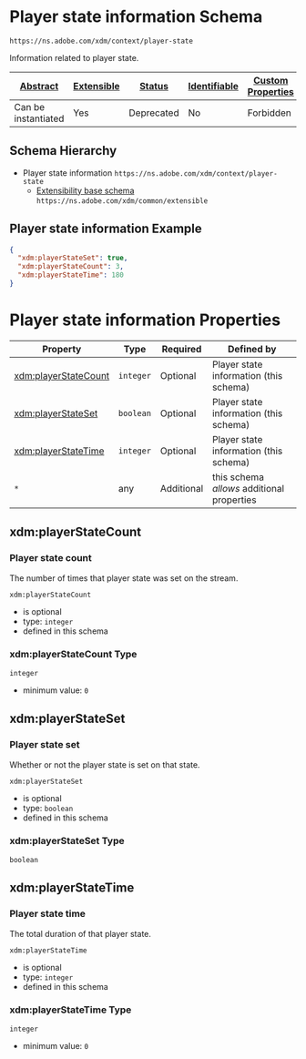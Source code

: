 
# Player state information Schema

```
https://ns.adobe.com/xdm/context/player-state
```

Information related to player state.

| [Abstract](../../abstract.md) | [Extensible](../../extensions.md) | [Status](../../status.md) | [Identifiable](../../id.md) | [Custom Properties](../../extensions.md) | [Additional Properties](../../extensions.md) | Defined In |
|-------------------------------|-----------------------------------|---------------------------|-----------------------------|------------------------------------------|----------------------------------------------|------------|
| Can be instantiated | Yes | Deprecated | No | Forbidden | Permitted | [datatypes/player-state.schema.json](datatypes/player-state.schema.json) |
## Schema Hierarchy

* Player state information `https://ns.adobe.com/xdm/context/player-state`
  * [Extensibility base schema](extensible.schema.md) `https://ns.adobe.com/xdm/common/extensible`


## Player state information Example
```json
{
  "xdm:playerStateSet": true,
  "xdm:playerStateCount": 3,
  "xdm:playerStateTime": 180
}
```

# Player state information Properties

| Property | Type | Required | Defined by |
|----------|------|----------|------------|
| [xdm:playerStateCount](#xdmplayerstatecount) | `integer` | Optional | Player state information (this schema) |
| [xdm:playerStateSet](#xdmplayerstateset) | `boolean` | Optional | Player state information (this schema) |
| [xdm:playerStateTime](#xdmplayerstatetime) | `integer` | Optional | Player state information (this schema) |
| `*` | any | Additional | this schema *allows* additional properties |

## xdm:playerStateCount
### Player state count

The number of times that player state was set on the stream.

`xdm:playerStateCount`
* is optional
* type: `integer`
* defined in this schema

### xdm:playerStateCount Type


`integer`
* minimum value: `0`






## xdm:playerStateSet
### Player state set

Whether or not the player state is set on that state.

`xdm:playerStateSet`
* is optional
* type: `boolean`
* defined in this schema

### xdm:playerStateSet Type


`boolean`





## xdm:playerStateTime
### Player state time

The total duration of that player state.

`xdm:playerStateTime`
* is optional
* type: `integer`
* defined in this schema

### xdm:playerStateTime Type


`integer`
* minimum value: `0`





